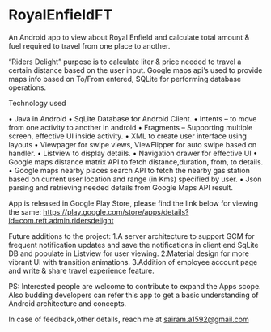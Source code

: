 # RoyalEnfieldFT
An Android app to view about Royal Enfield and calculate total amount &amp; fuel required to travel from one place to another.

“Riders Delight” purpose is to calculate liter & price needed to travel a certain distance based on the user input. 
Google maps api’s used to provide maps info based on To/From entered, SQLite for performing database operations.
         
Technology used

•	Java in Android
•	SqLite Database for Android Client.
•	Intents – to move from one activity to another in android
•	Fragments – Supporting multiple screen, effective UI inside activity. 
•	XML to create user interface using layouts
•	Viewpager for swipe views, ViewFlipper for auto swipe based on handler.
•	Listview to display details.
•	Navigation drawer for effective UI
•	Google maps distance matrix API to fetch distance,duration, from, to details.
•	Google maps nearby places search API to fetch the nearby gas station based on current user location and range (in Kms) specified by user.
•	Json parsing and retrieving needed details from Google Maps API result. 

App is released in Google Play Store, please find the link below for viewing the same:
 https://play.google.com/store/apps/details?id=com.reft.admin.ridersdelight

Future additions to the project: 
1.A server architecture to support GCM for frequent notification updates and save the notifications in client end SqLite DB and populate in Listview for user viewing.
2.Material design for more vibrant UI with transition animations.
3.Addition of employee account page and write & share travel experience feature.

PS: Interested people are welcome to contribute to expand the Apps scope.
Also budding developers can refer this app to get a basic understanding of Android architecture and concepts.



In case of feedback,other details, reach me at sairam.a1592@gmail.com
